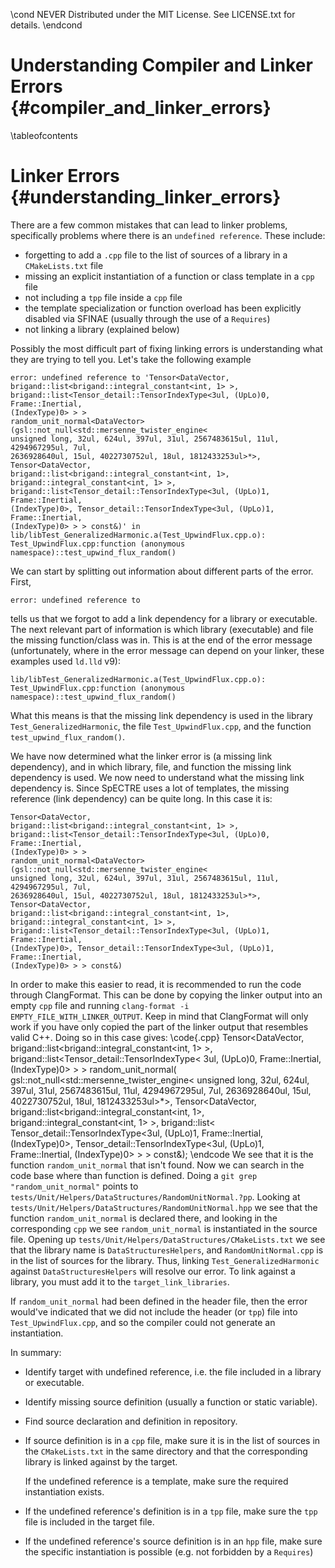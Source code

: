 \cond NEVER
Distributed under the MIT License.
See LICENSE.txt for details.
\endcond

# Understanding Compiler and Linker Errors {#compiler_and_linker_errors}

\tableofcontents

# Linker Errors {#understanding_linker_errors}

There are a few common mistakes that can lead to linker problems, specifically
problems where there is an `undefined reference`. These include:
- forgetting to add a `.cpp` file to the list of sources of a library in a
  `CMakeLists.txt` file
- missing an explicit instantiation of a function or class template in a `cpp`
  file
- not including a `tpp` file inside a `cpp` file
- the template specialization or function overload has been explicitly disabled
  via SFINAE (usually through the use of a `Requires`)
- not linking a library (explained below)

Possibly the most difficult part of fixing linking errors is understanding what
they are trying to tell you. Let's take the following example
```
error: undefined reference to 'Tensor<DataVector,
brigand::list<brigand::integral_constant<int, 1> >,
brigand::list<Tensor_detail::TensorIndexType<3ul, (UpLo)0, Frame::Inertial,
(IndexType)0> > >
random_unit_normal<DataVector>(gsl::not_null<std::mersenne_twister_engine<
unsigned long, 32ul, 624ul, 397ul, 31ul, 2567483615ul, 11ul, 4294967295ul, 7ul,
2636928640ul, 15ul, 4022730752ul, 18ul, 1812433253ul>*>, Tensor<DataVector,
brigand::list<brigand::integral_constant<int, 1>,
brigand::integral_constant<int, 1> >,
brigand::list<Tensor_detail::TensorIndexType<3ul, (UpLo)1, Frame::Inertial,
(IndexType)0>, Tensor_detail::TensorIndexType<3ul, (UpLo)1, Frame::Inertial,
(IndexType)0> > > const&)' in
lib/libTest_GeneralizedHarmonic.a(Test_UpwindFlux.cpp.o):
Test_UpwindFlux.cpp:function (anonymous namespace)::test_upwind_flux_random()
```
We can start by splitting out information about different parts of the
error. First,
```
error: undefined reference to
```
tells us that we forgot to add a link dependency for a library or
executable. The next relevant part of information is which library (executable)
and file the missing function/class was in. This is at the end of the error
message (unfortunately, where in the error message can depend on your linker,
these examples used `ld.lld` v9):
```
lib/libTest_GeneralizedHarmonic.a(Test_UpwindFlux.cpp.o):
Test_UpwindFlux.cpp:function (anonymous namespace)::test_upwind_flux_random()
```
What this means is that the missing link dependency is used in the library
`Test_GeneralizedHarmonic`, the file `Test_UpwindFlux.cpp`, and the function
`test_upwind_flux_random()`.

We have now determined what the linker error is (a missing link dependency), and
in which library, file, and function the missing link dependency is used. We now
need to understand what the missing link dependency is. Since SpECTRE uses a lot
of templates, the missing reference (link dependency) can be quite
long. In this case it is:
```
Tensor<DataVector,
brigand::list<brigand::integral_constant<int, 1> >,
brigand::list<Tensor_detail::TensorIndexType<3ul, (UpLo)0, Frame::Inertial,
(IndexType)0> > >
random_unit_normal<DataVector>(gsl::not_null<std::mersenne_twister_engine<
unsigned long, 32ul, 624ul, 397ul, 31ul, 2567483615ul, 11ul, 4294967295ul, 7ul,
2636928640ul, 15ul, 4022730752ul, 18ul, 1812433253ul>*>, Tensor<DataVector,
brigand::list<brigand::integral_constant<int, 1>,
brigand::integral_constant<int, 1> >,
brigand::list<Tensor_detail::TensorIndexType<3ul, (UpLo)1, Frame::Inertial,
(IndexType)0>, Tensor_detail::TensorIndexType<3ul, (UpLo)1, Frame::Inertial,
(IndexType)0> > > const&)
```
In order to make this easier to read, it is recommended to run the code through
ClangFormat. This can be done by copying the linker output into an empty `cpp`
file and running `clang-format -i EMPTY_FILE_WITH_LINKER_OUTPUT`. Keep in mind
that ClangFormat will only work if you have only copied the part of the linker
output that resembles valid C++. Doing so in this case gives:
\code{.cpp}
Tensor<DataVector, brigand::list<brigand::integral_constant<int, 1> >,
       brigand::list<Tensor_detail::TensorIndexType<
           3ul, (UpLo)0, Frame::Inertial, (IndexType)0> > >
random_unit_normal<DataVector>(
    gsl::not_null<std::mersenne_twister_engine<
        unsigned long, 32ul, 624ul, 397ul, 31ul, 2567483615ul, 11ul,
        4294967295ul, 7ul, 2636928640ul, 15ul, 4022730752ul, 18ul,
        1812433253ul>*>,
    Tensor<DataVector,
           brigand::list<brigand::integral_constant<int, 1>,
                         brigand::integral_constant<int, 1> >,
           brigand::list<
               Tensor_detail::TensorIndexType<3ul, (UpLo)1, Frame::Inertial,
                                              (IndexType)0>,
               Tensor_detail::TensorIndexType<3ul, (UpLo)1, Frame::Inertial,
                                              (IndexType)0> > > const&);
\endcode
We see that it is the function `random_unit_normal` that isn't found. Now we can
search in the code base where than function is defined. Doing a
`git grep "random_unit_normal"` points to
`tests/Unit/Helpers/DataStructures/RandomUnitNormal.?pp`. Looking
at `tests/Unit/Helpers/DataStructures/RandomUnitNormal.hpp` we see that the
function `random_unit_normal` is declared there, and looking in the
corresponding `cpp` we see `random_unit_normal` is instantiated in the source
file. Opening up `tests/Unit/Helpers/DataStructures/CMakeLists.txt` we see that
the library name is `DataStructuresHelpers`, and `RandomUnitNormal.cpp` is in
the list of sources for the library. Thus, linking
`Test_GeneralizedHarmonic` against `DataStructuresHelpers` will resolve our
error. To link against a library, you must add it to the
`target_link_libraries`.

If `random_unit_normal` had been defined in the header file, then the error
would've indicated that we did not include the header (or `tpp`) file into
`Test_UpwindFlux.cpp`, and so the compiler could not generate an
instantiation.

In summary:
- Identify target with undefined reference, i.e. the file included in a library
  or executable.
- Identify missing source definition (usually a function or static variable).
- Find source declaration and definition in repository.
- If source definition is in a `cpp` file, make sure it is in the list of
  sources in the `CMakeLists.txt` in the same directory and that the
  corresponding library is linked against by the target.

  If the undefined reference is a template, make sure the required instantiation
  exists.
- If the undefined reference's definition is in a `tpp` file, make sure the
  `tpp` file is included in the target file.
- If the undefined reference's source definition is in an `hpp` file, make sure
  the specific instantiation is possible (e.g. not forbidden by a `Requires`)
